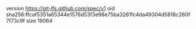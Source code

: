 version https://git-lfs.github.com/spec/v1
oid sha256:ffcaf5351a65344e1576d53f3e98e75ba3261fc4da49304d5818c260f7f73c9f
size 19064
